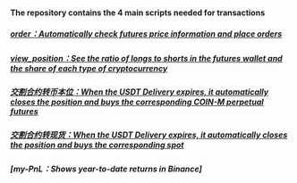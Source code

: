 #### The repository contains the 4 main scripts needed for transactions
##### [order：Automatically check futures price information and place orders](https://github.com/JiahaoLi-creator/Cryptocurrency-Dollar-Cost-Averaging-Strategy/blob/master/order.py)
##### [view_position：See the ratio of longs to shorts in the futures wallet and the share of each type of cryptocurrency](https://github.com/JiahaoLi-creator/Cryptocurrency-Dollar-Cost-Averaging-Strategy/blob/master/view_position.py)
##### [交割合约转币本位：When the USDT Delivery expires, it automatically closes the position and buys the corresponding COIN-M perpetual futures](https://github.com/JiahaoLi-creator/Cryptocurrency-Dollar-Cost-Averaging-Strategy/blob/master/%E4%BA%A4%E5%89%B2%E5%90%88%E7%BA%A6%E8%BD%AC%E5%B8%81%E6%9C%AC%E4%BD%8D.py)
##### [交割合约转现货：When the USDT Delivery expires, it automatically closes the position and buys the corresponding spot](https://github.com/JiahaoLi-creator/Cryptocurrency-Dollar-Cost-Averaging-Strategy/blob/master/%E4%BA%A4%E5%89%B2%E5%90%88%E7%BA%A6%E8%BD%AC%E7%8E%B0%E8%B4%A7.py)
##### [my-PnL：Shows year-to-date returns in Binance]

